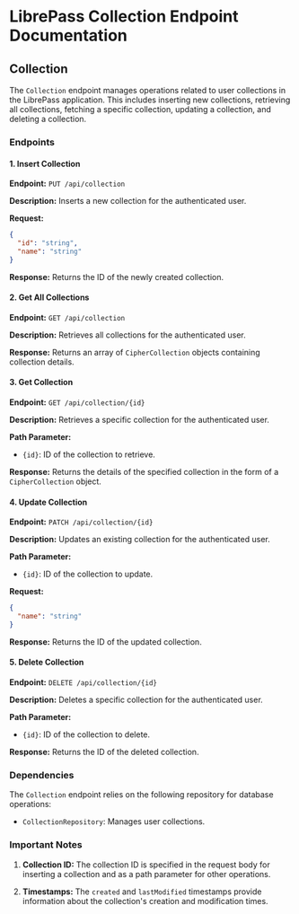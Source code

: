 # LibrePass Collection Endpoint Documentation

## Collection

The `Collection` endpoint manages operations related to user collections in the LibrePass application. This includes inserting new collections, retrieving all collections, fetching a specific collection, updating a collection, and deleting a collection.

### Endpoints

#### 1. Insert Collection

**Endpoint:** `PUT /api/collection`

**Description:** Inserts a new collection for the authenticated user.

**Request:**

```json
{
  "id": "string",
  "name": "string"
}
```

**Response:** Returns the ID of the newly created collection.

#### 2. Get All Collections

**Endpoint:** `GET /api/collection`

**Description:** Retrieves all collections for the authenticated user.

**Response:** Returns an array of `CipherCollection` objects containing collection details.

#### 3. Get Collection

**Endpoint:** `GET /api/collection/{id}`

**Description:** Retrieves a specific collection for the authenticated user.

**Path Parameter:**

- `{id}`: ID of the collection to retrieve.

**Response:** Returns the details of the specified collection in the form of a `CipherCollection` object.

#### 4. Update Collection

**Endpoint:** `PATCH /api/collection/{id}`

**Description:** Updates an existing collection for the authenticated user.

**Path Parameter:**

- `{id}`: ID of the collection to update.

**Request:**

```json
{
  "name": "string"
}
```

**Response:** Returns the ID of the updated collection.

#### 5. Delete Collection

**Endpoint:** `DELETE /api/collection/{id}`

**Description:** Deletes a specific collection for the authenticated user.

**Path Parameter:**

- `{id}`: ID of the collection to delete.

**Response:** Returns the ID of the deleted collection.

### Dependencies

The `Collection` endpoint relies on the following repository for database operations:

- `CollectionRepository`: Manages user collections.

### Important Notes

1. **Collection ID:** The collection ID is specified in the request body for inserting a collection and as a path parameter for other operations.

2. **Timestamps:** The `created` and `lastModified` timestamps provide information about the collection's creation and modification times.
